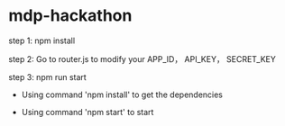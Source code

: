 # mdp-hackathon

step 1:
        npm install

step 2:
        Go to router.js to modify your APP_ID，
        API_KEY， SECRET_KEY

step 3:
        npm run start


- Using command 'npm install' to get the dependencies

- Using command 'npm start' to start
